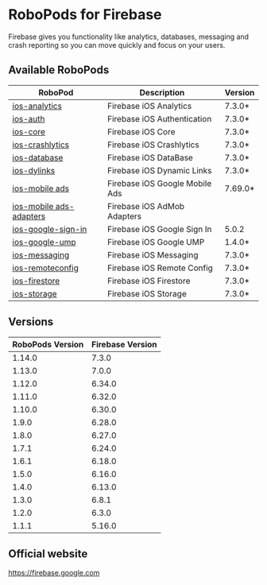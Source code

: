 # RoboPods for Firebase

Firebase gives you functionality like analytics, databases, messaging and crash reporting so you can move quickly and focus on your users.

## Available RoboPods

| RoboPod                                  | Description                   | Version |
|------------------------------------------|-------------------------------|---------|
| [ios-analytics](ios-analytics/)          | Firebase iOS Analytics        | 7.3.0*  |
| [ios-auth](ios-auth/)                    | Firebase iOS Authentication   | 7.3.0*  |
| [ios-core](ios-core/)                    | Firebase iOS Core             | 7.3.0*  |
| [ios-crashlytics](ios-crashlytics/)      | Firebase iOS Crashlytics      | 7.3.0*  |
| [ios-database](ios-database/)            | Firebase iOS DataBase         | 7.3.0*  |
| [ios-dylinks](ios-dylinks/)              | Firebase iOS Dynamic Links    | 7.3.0*  |
| [ios-mobile ads](ios-google-mobile-ads/) | Firebase iOS Google Mobile Ads| 7.69.0* |
| [ios-mobile ads-adapters](ios-google-mobile-ads-adapters/)| Firebase iOS AdMob Adapters|   |
| [ios-google-sign-in](ios-google-sign-in/)| Firebase iOS Google Sign In   | 5.0.2   |
| [ios-google-ump](ios-google-ump/)        | Firebase iOS Google UMP       | 1.4.0*  |
| [ios-messaging](ios-messaging/)          | Firebase iOS Messaging        | 7.3.0*  |
| [ios-remoteconfig](ios-remoteconfig/)    | Firebase iOS Remote Config    | 7.3.0*  |
| [ios-firestore](ios-firestore/)          | Firebase iOS Firestore        | 7.3.0*  |
| [ios-storage](ios-storage/)              | Firebase iOS Storage          | 7.3.0*  |

## Versions

| RoboPods Version  | Firebase Version    |
|-------------------|---------------------|
| 1.14.0            | 7.3.0               |
| 1.13.0            | 7.0.0               |
| 1.12.0            | 6.34.0              |
| 1.11.0            | 6.32.0              |
| 1.10.0            | 6.30.0              |
| 1.9.0             | 6.28.0              |
| 1.8.0             | 6.27.0              |
| 1.7.1             | 6.24.0              |
| 1.6.1             | 6.18.0              |
| 1.5.0             | 6.16.0              |
| 1.4.0             | 6.13.0              |
| 1.3.0             | 6.8.1               |
| 1.2.0             | 6.3.0               |
| 1.1.1             | 5.16.0              |

## Official website

https://firebase.google.com

